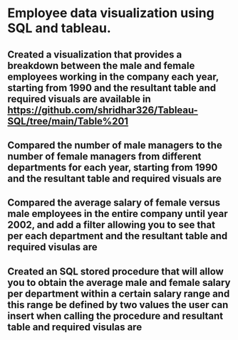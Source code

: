 # Employee data visualization using SQL and tableau.
## Created a visualization that provides a breakdown between the male and female employees working in the company each year, starting from 1990 and the resultant table and required visuals are available in https://github.com/shridhar326/Tableau-SQL/tree/main/Table%201
## Compared the number of male managers to the number of female managers from different departments for each year, starting from 1990 and the resultant table and required visuals are
## Compared the average salary of female versus male employees in the entire company until year 2002, and add a filter allowing you to see that per each department and the resultant table and required visulas are
## Created an SQL stored procedure that will allow you to obtain the average male and female salary per department within a certain salary range and this range be defined by two values the user can insert when calling the procedure and resultant table and required visulas are

